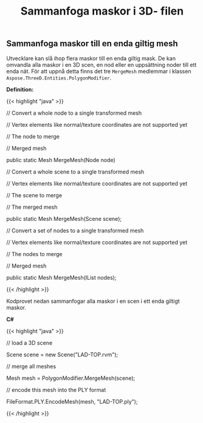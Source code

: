 ﻿---
title: Sammanfoga maskor i 3D- filen
type: docs
weight: 90
url: /sv/net/merge-meshes-in-3d-file/
description: Utvecklare kan slå ihop flera maskor till en enda giltig mask. De kan omvandla alla maskor i en 3D scen, en nod eller en uppsättning noder till ett enda nät. För att uppnå detta, det finns tre MergeMesh medlemmar i Aspose.ThreeD.Enheter.PolygonModifier klass.
---
## **Sammanfoga maskor till en enda giltig mesh**
Utvecklare kan slå ihop flera maskor till en enda giltig mask. De kan omvandla alla maskor i en 3D scen, en nod eller en uppsättning noder till ett enda nät. För att uppnå detta finns det tre `MergeMesh` medlemmar i klassen `Aspose.ThreeD.Entities.PolygonModifier`.

**Definition:**

{{< highlight "java" >}}

 // Convert a whole node to a single transformed mesh

// Vertex elements like normal/texture coordinates are not supported yet

// <param name="node">The node to merge</param>

// <returns>Merged mesh</returns>

public static Mesh MergeMesh(Node node)

// Convert a whole scene to a single transformed mesh

// Vertex elements like normal/texture coordinates are not supported yet

// <param name="scene">The scene to merge</param>

// <returns>The merged mesh</returns>

public static Mesh MergeMesh(Scene scene);

// Convert a set of nodes to a single transformed mesh

// Vertex elements like normal/texture coordinates are not supported yet

// <param name="nodes">The nodes to merge</param>

// <returns>Merged mesh</returns>

public static Mesh MergeMesh(IList<Node> nodes);

{{< /highlight >}}

Kodprovet nedan sammanfogar alla maskor i en scen i ett enda giltigt maskor.

**C#**

{{< highlight "java" >}}

 // load a 3D scene

Scene scene = new Scene("LAD-TOP.rvm");

// merge all meshes

Mesh mesh = PolygonModifier.MergeMesh(scene);

// encode this mesh into the PLY format

FileFormat.PLY.EncodeMesh(mesh, "LAD-TOP.ply");

{{< /highlight >}}
